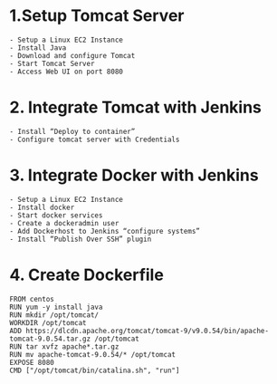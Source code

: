 # 1.Setup Tomcat Server
	- Setup a Linux EC2 Instance
	- Install Java
	- Download and configure Tomcat
	- Start Tomcat Server
	- Access Web UI on port 8080

# 2. Integrate Tomcat with Jenkins
	- Install “Deploy to container”
	- Configure tomcat server with Credentials

# 3. Integrate Docker with Jenkins
	- Setup a Linux EC2 Instance
	- Install docker
	- Start docker services
	- Create a dockeradmin user
	- Add Dockerhost to Jenkins “configure systems”
	- Install “Publish Over SSH” plugin

# 4. Create Dockerfile
	FROM centos
	RUN yum -y install java
	RUN mkdir /opt/tomcat/
	WORKDIR /opt/tomcat
	ADD https://dlcdn.apache.org/tomcat/tomcat-9/v9.0.54/bin/apache-tomcat-9.0.54.tar.gz /opt/tomcat
	RUN tar xvfz apache*.tar.gz
	RUN mv apache-tomcat-9.0.54/* /opt/tomcat
	EXPOSE 8080
	CMD ["/opt/tomcat/bin/catalina.sh", "run"]

